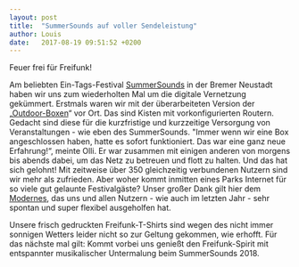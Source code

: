 ```yaml
---
layout: post
title:  "SummerSounds auf voller Sendeleistung"
author: Louis
date:   2017-08-19 09:51:52 +0200
---
```

Feuer frei für Freifunk!

Am beliebten Ein-Tags-Festival [SummerSounds](http://summersounds.de) in der Bremer Neustadt haben wir uns zum wiederholten Mal um die digitale Vernetzung gekümmert.
Erstmals waren wir mit der überarbeiteten Version der „[Outdoor-Boxen](/blog/2017/06/22/basteltreffen-outdoorkisten.html)“ vor Ort.
Das sind Kisten mit vorkonfigurierten Routern.
Gedacht sind diese für die kurzfristige und kurzzeitige Versorgung von Veranstaltungen - wie eben des SummerSounds.
"Immer wenn wir eine Box angeschlossen haben, hatte es sofort funktioniert. Das war eine ganz neue Erfahrung!“, meinte Olli.
Er war zusammen mit einigen anderen von morgens bis abends dabei, um das Netz zu betreuen und flott zu halten.
Und das hat sich gelohnt!
Mit zeitweise über 350 gleichzeitig verbundenen Nutzern sind wir mehr als zufrieden.
Aber woher kommt inmitten eines Parks Internet für so viele gut gelaunte Festivalgäste?
Unser großer Dank gilt hier dem [Modernes](http://www.modernes.de), das uns und allen Nutzern - wie auch im letzten Jahr - sehr spontan und super flexibel ausgeholfen hat.

Unsere frisch gedruckten Freifunk-T-Shirts sind wegen des nicht immer sonnigen Wetters leider nicht so zur Geltung gekommen, wie erhofft.
Für das nächste mal gilt: Kommt vorbei uns genießt den Freifunk-Spirit mit entspannter musikalischer Untermalung beim SummerSounds 2018.
